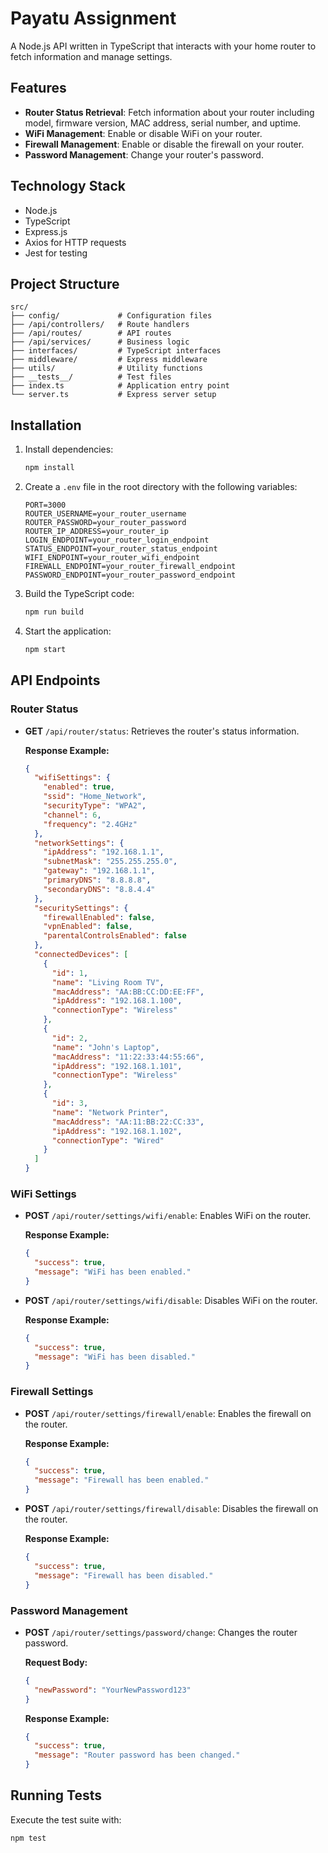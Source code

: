 # Payatu Assignment

A Node.js API written in TypeScript that interacts with your home router to fetch information and manage settings.

## Features

- **Router Status Retrieval**: Fetch information about your router including model, firmware version, MAC address, serial number, and uptime.
- **WiFi Management**: Enable or disable WiFi on your router.
- **Firewall Management**: Enable or disable the firewall on your router.
- **Password Management**: Change your router's password.

## Technology Stack

- Node.js
- TypeScript
- Express.js
- Axios for HTTP requests
- Jest for testing

## Project Structure

```
src/
├── config/             # Configuration files
├── /api/controllers/   # Route handlers
├── /api/routes/        # API routes
├── /api/services/      # Business logic
├── interfaces/         # TypeScript interfaces
├── middleware/         # Express middleware
├── utils/              # Utility functions
├── __tests__/          # Test files
├── index.ts            # Application entry point
└── server.ts           # Express server setup
```

## Installation

1. Install dependencies:

   ```bash
   npm install
   ```

2. Create a `.env` file in the root directory with the following variables:

   ```
   PORT=3000
   ROUTER_USERNAME=your_router_username
   ROUTER_PASSWORD=your_router_password
   ROUTER_IP_ADDRESS=your_router_ip
   LOGIN_ENDPOINT=your_router_login_endpoint
   STATUS_ENDPOINT=your_router_status_endpoint
   WIFI_ENDPOINT=your_router_wifi_endpoint
   FIREWALL_ENDPOINT=your_router_firewall_endpoint
   PASSWORD_ENDPOINT=your_router_password_endpoint
   ```

3. Build the TypeScript code:

   ```bash
   npm run build
   ```

4. Start the application:
   ```bash
   npm start
   ```

## API Endpoints

### Router Status

- **GET** `/api/router/status`: Retrieves the router's status information.

  **Response Example:**

  ```json
  {
    "wifiSettings": {
      "enabled": true,
      "ssid": "Home_Network",
      "securityType": "WPA2",
      "channel": 6,
      "frequency": "2.4GHz"
    },
    "networkSettings": {
      "ipAddress": "192.168.1.1",
      "subnetMask": "255.255.255.0",
      "gateway": "192.168.1.1",
      "primaryDNS": "8.8.8.8",
      "secondaryDNS": "8.8.4.4"
    },
    "securitySettings": {
      "firewallEnabled": false,
      "vpnEnabled": false,
      "parentalControlsEnabled": false
    },
    "connectedDevices": [
      {
        "id": 1,
        "name": "Living Room TV",
        "macAddress": "AA:BB:CC:DD:EE:FF",
        "ipAddress": "192.168.1.100",
        "connectionType": "Wireless"
      },
      {
        "id": 2,
        "name": "John's Laptop",
        "macAddress": "11:22:33:44:55:66",
        "ipAddress": "192.168.1.101",
        "connectionType": "Wireless"
      },
      {
        "id": 3,
        "name": "Network Printer",
        "macAddress": "AA:11:BB:22:CC:33",
        "ipAddress": "192.168.1.102",
        "connectionType": "Wired"
      }
    ]
  }
  ```

### WiFi Settings

- **POST** `/api/router/settings/wifi/enable`: Enables WiFi on the router.

  **Response Example:**

  ```json
  {
    "success": true,
    "message": "WiFi has been enabled."
  }
  ```

- **POST** `/api/router/settings/wifi/disable`: Disables WiFi on the router.

  **Response Example:**

  ```json
  {
    "success": true,
    "message": "WiFi has been disabled."
  }
  ```

### Firewall Settings

- **POST** `/api/router/settings/firewall/enable`: Enables the firewall on the router.

  **Response Example:**

  ```json
  {
    "success": true,
    "message": "Firewall has been enabled."
  }
  ```

- **POST** `/api/router/settings/firewall/disable`: Disables the firewall on the router.

  **Response Example:**

  ```json
  {
    "success": true,
    "message": "Firewall has been disabled."
  }
  ```

### Password Management

- **POST** `/api/router/settings/password/change`: Changes the router password.

  **Request Body:**

  ```json
  {
    "newPassword": "YourNewPassword123"
  }
  ```

  **Response Example:**

  ```json
  {
    "success": true,
    "message": "Router password has been changed."
  }
  ```

## Running Tests

Execute the test suite with:

```bash
npm test
```
